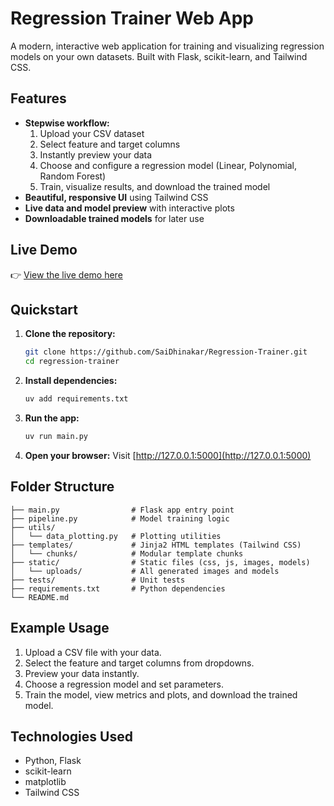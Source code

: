 # Regression Trainer Web App

A modern, interactive web application for training and visualizing regression models on your own datasets. Built with Flask, scikit-learn, and Tailwind CSS.

## Features

- **Stepwise workflow:**
  1. Upload your CSV dataset
  2. Select feature and target columns
  3. Instantly preview your data
  4. Choose and configure a regression model (Linear, Polynomial, Random Forest)
  5. Train, visualize results, and download the trained model
- **Beautiful, responsive UI** using Tailwind CSS
- **Live data and model preview** with interactive plots
- **Downloadable trained models** for later use

## Live Demo

👉 [View the live demo here](https://your-demo-link-here.com)

## Quickstart

1. **Clone the repository:**
   ```sh
   git clone https://github.com/SaiDhinakar/Regression-Trainer.git
   cd regression-trainer
   ```
2. **Install dependencies:**
   ```sh
   uv add requirements.txt
   ```
3. **Run the app:**
   ```sh
   uv run main.py
   ```
4. **Open your browser:**
   Visit [http://127.0.0.1:5000](http://127.0.0.1:5000)

## Folder Structure

```
├── main.py                # Flask app entry point
├── pipeline.py            # Model training logic
├── utils/
│   └── data_plotting.py   # Plotting utilities
├── templates/             # Jinja2 HTML templates (Tailwind CSS)
│   └── chunks/            # Modular template chunks
├── static/                # Static files (css, js, images, models)
│   └── uploads/           # All generated images and models
├── tests/                 # Unit tests
├── requirements.txt       # Python dependencies
└── README.md
```

## Example Usage

1. Upload a CSV file with your data.
2. Select the feature and target columns from dropdowns.
3. Preview your data instantly.
4. Choose a regression model and set parameters.
5. Train the model, view metrics and plots, and download the trained model.

## Technologies Used

- Python, Flask
- scikit-learn
- matplotlib
- Tailwind CSS
